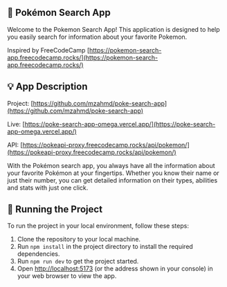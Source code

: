 ## 🔎  Pokémon Search App

Welcome to the Pokemon Search App! This application is designed to help you easily search for information about your favorite Pokemon.

Inspired by FreeCodeCamp [https://pokemon-search-app.freecodecamp.rocks/](https://pokemon-search-app.freecodecamp.rocks/)

## 💡 App Description

Project: [https://github.com/mzahmd/poke-search-app](https://github.com/mzahmd/poke-search-app)

Live: [https://poke-search-app-omega.vercel.app/](https://poke-search-app-omega.vercel.app/)

API: [https://pokeapi-proxy.freecodecamp.rocks/api/pokemon/](https://pokeapi-proxy.freecodecamp.rocks/api/pokemon/)

With the Pokémon search app, you always have all the information about your favorite Pokémon at your fingertips. Whether you know their name or just their number, you can get detailed information on their types, abilities and stats with just one click.

## 🚦 Running the Project

To run the project in your local environment, follow these steps:

1. Clone the repository to your local machine.
2. Run `npm install` in the project directory to install the required dependencies.
3. Run `npm run dev` to get the project started.
4. Open [http://localhost:5173](http://localhost:5173) (or the address shown in your console) in your web browser to view the app.
